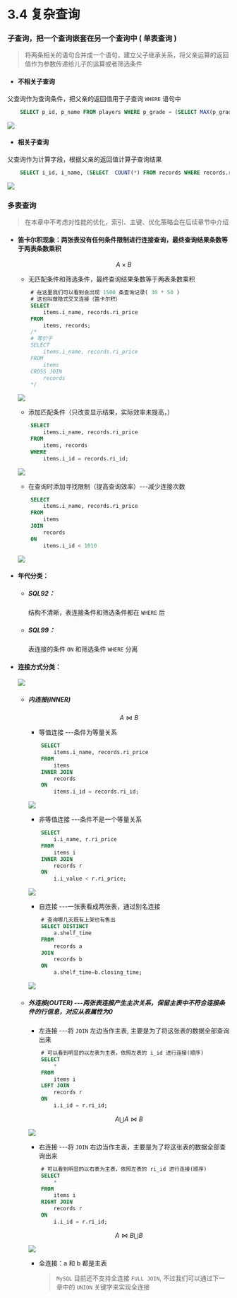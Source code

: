 # **3.4 复杂查询**

### 子查询，把一个查询嵌套在另一个查询中 ( 单表查询 )

> 将两条相关的语句合并成一个语句，建立父子继承关系，将父亲运算的返回值作为参数传递给儿子的运算或者筛选条件
    
+ #### 不相关子查询

父查询作为查询条件，把父亲的返回值用于子查询 `WHERE` 语句中

```sql
    SELECT p_id, p_name FROM players WHERE p_grade = (SELECT MAX(p_grade) FROM players);
```

![ ](./img/3-4-1.png)

+ #### 相关子查询

父查询作为计算字段，根据父亲的返回值计算子查询结果

```sql
    SELECT i_id, i_name, (SELECT  COUNT(*) FROM records WHERE records.ri_id = items.i_id) 上架记录数 FROM items;
```

![ ](./img/3-4-2.png)

### 多表查询

> 在本章中不考虑对性能的优化，索引、主键、优化策略会在后续章节中介绍

+ #### 笛卡尔积现象：两张表没有任何条件限制进行连接查询，最终查询结果条数等于两表条数乘积

    $$
        A \times B
    $$

    + 无匹配条件和筛选条件，最终查询结果条数等于两表条数乘积

    ```sql
        # 在这里我们可以看到会出现 1500 条查询记录( 30 * 50 )
        # 这也叫做隐式交叉连接（笛卡尔积）
        SELECT
            items.i_name, records.ri_price
        FROM
            items, records;
        /*
        # 等价于
        SELECT 
            items.i_name, records.ri_price
        FROM
            items
        CROSS JOIN
            records
        */
    ```

    ![ ](./img/3-4-3.png)

    + 添加匹配条件（只改变显示结果，实际效率未提高，）

    ```sql
        SELECT
            items.i_name, records.ri_price
        FROM
            items, records
        WHERE
            items.i_id = records.ri_id;
    ```

    ![ ](./img/3-4-4.png)

    + 在查询时添加寻找限制（提高查询效率）---减少连接次数

    ```sql
        SELECT
            items.i_name, records.ri_price
        FROM
            items
        JOIN
            records
        ON
            items.i_id < 1010
    ```

    ![ ](./img/3-4-5.png)

+ #### 年代分类：

    + ##### SQL92：
        
        结构不清晰，表连接条件和筛选条件都在 `WHERE` 后

    + ##### SQL99：
        
        表连接的条件 `ON` 和筛选条件 `WHERE` 分离

+ #### 连接方式分类：

    ![ ](./img/0.1.png)

    + ##### 内连接(INNER)

        $$
            A \bowtie B
        $$

        + 等值连接 ---条件为等量关系

        ```sql
            SELECT
                items.i_name, records.ri_price
            FROM
                items
            INNER JOIN
                records
            ON
                items.i_id = records.ri_id;
        ```

        ![ ](./img/3-4-6.png)

        + 非等值连接 ---条件不是一个等量关系

        ```sql
            SELECT
                i.i_name, r.ri_price
            FROM
                items i
            INNER JOIN
                records r
            ON
                i.i_value < r.ri_price;
        ```

        ![ ](./img/3-4-7.png)

        + 自连接 ---一张表看成两张表，通过别名连接

        ```sql
            # 查询哪几天既有上架也有售出
            SELECT DISTINCT
                a.shelf_time
            FROM
                records a
            JOIN
                records b
            ON
                a.shelf_time=b.closing_time;
        ```

        ![ ](./img/3-4-8.png)

    + ##### 外连接(OUTER) ---两张表连接产生主次关系，保留主表中不符合连接条件的行信息，对应从表属性为0

        + 左连接 ---将 `JOIN` 左边当作主表, 主要是为了将这张表的数据全部查询出来 

        ```sql
            # 可以看到明显的以左表为主表，依照左表的 i_id 进行连接(顺序)
            SELECT
                *
            FROM
                items i
            LEFT JOIN
                records r
            ON
                i.i_id = r.ri_id;
        ```

        $$
            A \bigcup A \bowtie B
        $$

        ![ ](./img/3-4-9.png)

        + 右连接 ---将 `JOIN` 右边当作主表，主要是为了将这张表的数据全部查询出来
        
        ```sql
            # 可以看到明显的以右表为主表，依照左表的 ri_id 进行连接(顺序)
            SELECT
                *
            FROM
                items i
            RIGHT JOIN
                records r
            ON
                i.i_id = r.ri_id;
        ```

        $$
            A \bowtie B \bigcup B
        $$

        ![ ](./img/3-4-10.png)

        + 全连接：a 和 b 都是主表

            > `MySQL` 目前还不支持全连接 `FULL JOIN`, 不过我们可以通过下一章中的 `UNION` 关键字来实现全连接


